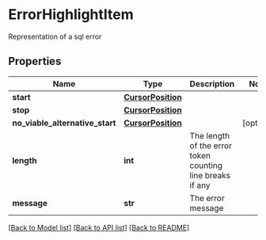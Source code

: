 # ErrorHighlightItem

Representation of a sql error

## Properties
Name | Type | Description | Notes
------------ | ------------- | ------------- | -------------
**start** | [**CursorPosition**](CursorPosition.md) |  | 
**stop** | [**CursorPosition**](CursorPosition.md) |  | 
**no_viable_alternative_start** | [**CursorPosition**](CursorPosition.md) |  | [optional] 
**length** | **int** | The length of the error token counting line breaks if any | 
**message** | **str** | The error message | 

[[Back to Model list]](../README.md#documentation-for-models) [[Back to API list]](../README.md#documentation-for-api-endpoints) [[Back to README]](../README.md)



